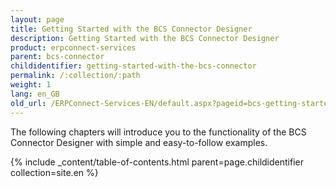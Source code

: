 ```yaml
---
layout: page
title: Getting Started with the BCS Connector Designer
description: Getting Started with the BCS Connector Designer
product: erpconnect-services
parent: bcs-connector
childidentifier: getting-started-with-the-bcs-connector
permalink: /:collection/:path
weight: 1
lang: en_GB
old_url: /ERPConnect-Services-EN/default.aspx?pageid=bcs-getting-started
---
```


The following chapters will introduce you to the functionality of the BCS Connector Designer with simple and easy-to-follow examples.

{% include _content/table-of-contents.html parent=page.childidentifier collection=site.en %}